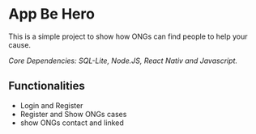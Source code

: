# App Be Hero
This is a simple project to show how ONGs can find people to help your cause.

*Core Dependencies: SQL-Lite, Node.JS, React Nativ and Javascript.*
   
## Functionalities
- Login and Register
- Register and Show ONGs cases 
- show ONGs contact and linked 
